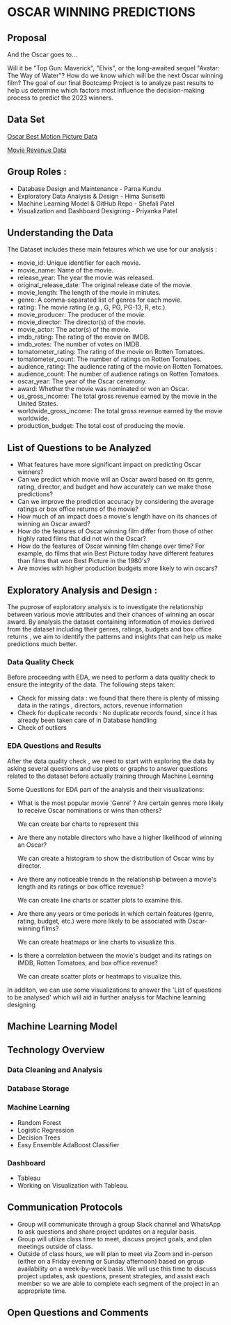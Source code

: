 # OSCAR WINNING PREDICTIONS

## Proposal

And the Oscar goes to…

Will it be "Top Gun: Maverick", "Elvis", or the long-awaited sequel "Avatar: The Way of Water"? How do we know which will be the next Oscar winning film?  The goal of our final Bootcamp Project is to analyze past results to help us determine which factors most influence the decision-making process to predict the 2023 winners. 

## Data Set
[Oscar Best Motion Picture Data](https://www.kaggle.com/datasets/martinmraz07/oscar-movies)

[Movie Revenue Data](https://cdn.jsdelivr.net/npm/vega-datasets@2.5.4/data/movies.json)

## Group Roles :

- Database Design and Maintenance - Parna Kundu
- Exploratory Data Analysis & Design - Hima Surisetti
- Machine Learning Model & GitHub Repo - Shefali Patel
- Visualization and Dashboard Designing - Priyanka Patel

## Understanding the Data

 The Dataset includes these main fetaures which we use for our analysis :
 
 - movie_id: Unique identifier for each movie.
 - movie_name: Name of the movie.
 - release_year: The year the movie was released.
 - original_release_date: The original release date of the movie.
 - movie_length: The length of the movie in minutes.
 - genre: A comma-separated list of genres for each movie.
 - rating: The movie rating (e.g., G, PG, PG-13, R, etc.).
 - movie_producer: The producer of the movie.
 - movie_director: The director(s) of the movie.
 - movie_actor: The actor(s) of the movie.
 - imdb_rating: The rating of the movie on IMDB.
 - imdb_votes: The number of votes on IMDB.
 - tomatometer_rating: The rating of the movie on Rotten Tomatoes.
 - tomatometer_count: The number of ratings on Rotten Tomatoes.
 - audience_rating: The audience rating of the movie on Rotten Tomatoes.
 - audience_count: The number of audience ratings on Rotten Tomatoes.
 - oscar_year: The year of the Oscar ceremony.
 - award: Whether the movie was nominated or won an Oscar.
 - us_gross_income: The total gross revenue earned by the movie in the United States. 
 - worldwide_gross_income: The total gross revenue earned by the movie worldwide. 
 - production_budget: The total cost of producing the movie.

## List of Questions to be Analyzed 

- What features have more significant impact on predicting Oscar winners?
- Can we predict which movie will an Oscar award based on its genre, rating, director, and budget and how accurately can we make those predictions?
- Can we improve the prediction accuracy by considering the average ratings or box office returns of the movie?
- How much of an impact does a movie's length have on its chances of winning an Oscar award?
- How do the features of Oscar winning film differ from those of other highly rated films that did not win the Oscar?
- How do the features of Oscar winning film change over time? For example, do films that win Best Picture today have different features than films that won Best Picture in the 1980's?
- Are movies with higher production budgets more likely to win oscars?

## Exploratory Analysis and Design :
The puprose of exploratory analysis is to investigate the relationship between various movie attributes and their chances of winning an oscar award. By analysis the dataset containing information of movies derived from the dataset including their genres, ratings, budgets and box office returns , we aim to identify the patterns and insights that can help us make predictions  much better.

### Data Quality Check
 Before proceeding with EDA, we need to perform a data quality check to ensure the integrity of the data. The following steps taken:
  - Check for missing data : we found that there there is plenty of missing data in the ratings , directors, actors, revenue information
  - Check for duplicate records : No duplicate records found, since it has already been taken care of in Database handling
  - Check of outliers

### EDA Questions and Results
 After the data quality check , we need to start with exploring the data by asking several questions and use plots or graphs to answer questions related to the dataset before actually training through Machine Learning

 Some Questions for EDA part of the analysis and their visualizations:
 - What is the most popular movie 'Genre' ? Are certain genres more likely to receive Oscar nominations or wins than others?<br>
 
     We can create bar charts to represent this
 - Are there any notable directors who have a higher likelihood of winning an Oscar? <br>
 
    We can create a histogram to show the distribution of Oscar wins by director. 
 - 	Are there any noticeable trends in the relationship between a movie's length and its ratings or box office revenue? <br>
 
    We can create line charts or scatter plots to examine this.
 - Are there any years or time periods in which certain features (genre, rating, budget, etc.) were more likely to be associated with Oscar-winning films? <br>
 
    We can create heatmaps or line charts to visualize this.
 - Is there a correlation between the movie's budget and its ratings on IMDB, Rotten Tomatoes, and box office revenue? <br>
 
    We can create scatter plots or heatmaps to visualize this.
 
 In additon, we can use some visualizations to answer the 'List of questions to be analysed' which will aid in further analysis for Machine learning designing 


## Machine Learning Model 

## Technology Overview
### Data Cleaning and Analysis

### Database Storage

### Machine Learning
- Random Forest
- Logistic Regression
- Decision Trees
- Easy Ensemble AdaBoost Classifier

### Dashboard
- Tableau
- Working on Visualization with Tableau.

## Communication Protocols
- Group will communicate through a group Slack channel and WhatsApp to ask questions and share project updates on a regular basis.
- Group will utilize class time to meet, discuss project goals, and plan meetings outside of class.
- Outside of class hours, we will plan to meet via Zoom and in-person (either on a Friday evening or Sunday afternoon) based on group availability on a week-by-week basis. We will use this time to discuss project updates, ask questions, present strategies, and assist each member so we are able to complete each segment of the project in an appropriate time.


## Open Questions and Comments
